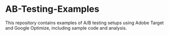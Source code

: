 # AB-Testing-Examples
This repository contains examples of A/B testing setups using Adobe Target and Google Optimize, including sample code and analysis.
